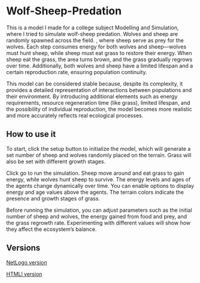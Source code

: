 # Wolf-Sheep-Predation

This is a model I made for a college subject Modelling and Simulation, where I tried to simulate wolf-sheep predation. Wolves and sheep are randomly spawned across the field. , where sheep serve as prey for the wolves. Each step consumes energy for both wolves and sheep—wolves must hunt sheep, while sheep must eat grass to restore their energy. When sheep eat the grass, the area turns brown, and the grass gradually regrows over time. Additionally, both wolves and sheep have a limited lifespan and a certain reproduction rate, ensuring population continuity.

This model can be considered stable because, despite its complexity, it provides a detailed representation of interactions between populations and their environment. By introducing additional elements such as energy requirements, resource regeneration time (like grass), limited lifespan, and the possibility of individual reproduction, the model becomes more realistic and more accurately reflects real ecological processes.

## How to use it
To start, click the setup button to initialize the model, which will generate a set number of sheep and wolves randomly placed on the terrain. Grass will also be set with different growth stages.

Click go to run the simulation. Sheep move around and eat grass to gain energy, while wolves hunt sheep to survive. The energy levels and ages of the agents change dynamically over time. You can enable options to display energy and age values above the agents. The terrain colors indicate the presence and growth stages of grass.

Before running the simulation, you can adjust parameters such as the initial number of sheep and wolves, the energy gained from food and prey, and the grass regrowth rate. Experimenting with different values will show how they affect the ecosystem’s balance.

## Versions 

[NetLogo version](https://github.com/Ensar01/Wolf-Sheep-Predation/tree/main/HTML%20version)


[HTMLl version](https://github.com/Ensar01/Wolf-Sheep-Predation/tree/main/NetLogo%20version)
